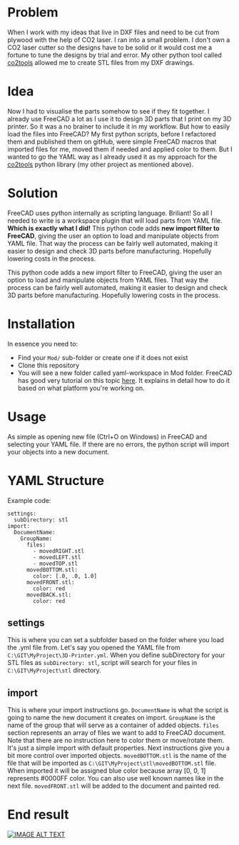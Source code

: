 # Problem
When I work with my ideas that live in DXF files and need to be cut from plywood with the help of CO2 laser.
I ran into a small problem. I don't own a CO2 laser cutter so the designs have to be solid or it would cost me a fortune
to tune the designs by trial and error. My other python tool called [co2tools](https://github.com/Mambix/co2tools) allowed me to create STL files from my DXF drawings.

# Idea
Now I had to visualise the parts somehow to see if they fit together. I already use FreeCAD a lot as I use it to design 3D parts that I print on my 3D printer. So it was a no brainer to include it in my workflow. But how to easily load the files into FreeCAD? My first python scripts, before I refactored them and published them on gitHub, were simple FreeCAD macros that imported files for me, moved them if needed and applied color to them. But I wanted to go the YAML way as I already used it as my approach for the [co2tools](https://github.com/Mambix/co2tools) python library (my other project as mentioned above). 

# Solution
FreeCAD uses python internally as scripting language. Briliant! So all I needed to write is a workspace plugin that will load parts from YAML file.
**Which is exactly what I did!** This python code adds **new import filter to FreeCAD**, giving the user an option to load and manipulate objects from YAML file.
 That way the process can be fairly well automated, making it easier to design and check 3D parts before manufacturing. Hopefully lowering costs in the process.

This python code adds a new import filter to FreeCAD, giving the user an option to load and manipulate objects from YAML files. That way the process can be fairly well automated, making it easier to design and check 3D parts before manufacturing. Hopefully lowering costs in the process.

# Installation
In essence you need to: 
* Find your `Mod/` sub-folder or create one if it does not exist
* Clone this repository
* You will see a new folder called yaml-workspace in Mod folder. FreeCAD has good very tutorial on this topic [here](https://www.freecadweb.org/wiki/How_to_install_additional_workbenches).
It explains in detail how to do it based on what platform you're working on.

# Usage
As simple as opening new file (Ctrl+O on Windows) in FreeCAD and selecting your YAML file. If there are no errors, the python script will import your objects into a new document.

# YAML Structure
Example code:
```YML
settings:
  subDirectory: stl
import:
  DocumentName:
    GroupName:
      files:
        - movedRIGHT.stl
        - movedLEFT.stl
        - movedTOP.stl
      movedBOTTOM.stl:
        color: [.0, .0, 1.0]
      movedFRONT.stl:
        color: red
      movedBACK.stl:
        color: red
```

## settings
This is where you can set a subfolder based on the folder where you load the .yml file from. Let's say you opened the YAML file from `C:\GIT\MyProject\3D-Printer.yml`.
When you define subDirectory for your STL files as `subDirectory: stl`, script will search for your files in `C:\GIT\MyProject\stl` directory.

## import
This is where your import instructions go. `DocumentName` is what the script is going to name the new document it creates on import.
`GroupName` is the name of the group that will serve as a container of added objects. `files` section represents an array of files we want to add to FreeCAD document.
Note that there are no instruction here to color them or move/rotate them. It's just a simple import with default properties. Next instructions give you a bit more control over imported objects.
 `movedBOTTOM.stl` is the name of the file that will be imported as `C:\GIT\MyProject\stl\movedBOTTOM.stl` file. When imported it will be assigned blue color because array [0, 0, 1] represents #0000FF color.
 You can also use well known names like in the next file. `movedFRONT.stl` will be added to the document and painted red.

# End result
[![IMAGE ALT TEXT](http://img.youtube.com/vi/PO6Uz16cdP8/0.jpg)](http://www.youtube.com/watch?v=PO6Uz16cdP8 "Video Title")
